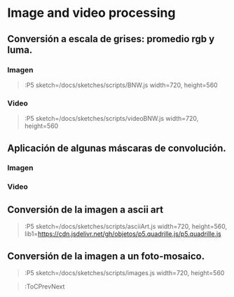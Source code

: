 # Image and video processing

## Conversión a escala de grises: promedio rgb y luma.

### Imagen 

> :P5 sketch=/docs/sketches/scripts/BNW.js width=720, height=560

### Video

> :P5 sketch=/docs/sketches/scripts/videoBNW.js width=720, height=560


## Aplicación de algunas máscaras de convolución.
### Imagen 
### Video

## Conversión de la imagen a ascii art


> :P5 sketch=/docs/sketches/scripts/asciiArt.js width=720, height=560, lib1=https://cdn.jsdelivr.net/gh/objetos/p5.quadrille.js/p5.quadrille.js

## Conversión de la imagen a un foto-mosaico.

> :P5 sketch=/docs/sketches/scripts/images.js width=720, height=560

> :ToCPrevNext